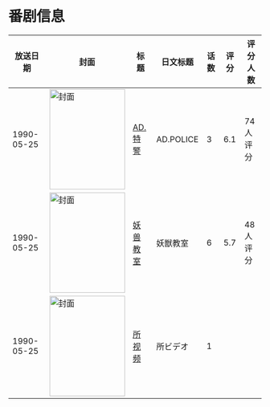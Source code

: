 # 番剧信息

|放送日期|封面|标题|日文标题|话数|评分|评分人数|
|---|---|---|---|---|---|---|
|1990-05-25|<img src="//lain.bgm.tv/pic/cover/c/a3/6b/46952_C1929.jpg" alt="封面" style="width:150px;height:200px;object-fit:cover;">|[AD.特警](https://bangumi.tv/subject/46952)|AD.POLICE|3|6.1|74人评分|
|1990-05-25|<img src="/img/no_icon_subject.png" alt="封面" style="width:150px;height:200px;object-fit:cover;">|[妖兽教室](https://bangumi.tv/subject/103741)|妖獣教室|6|5.7|48人评分|
|1990-05-25|<img src="//lain.bgm.tv/pic/cover/c/09/54/446481_YiI5L.jpg" alt="封面" style="width:150px;height:200px;object-fit:cover;">|[所视频](https://bangumi.tv/subject/446481)|所ビデオ|1|||

